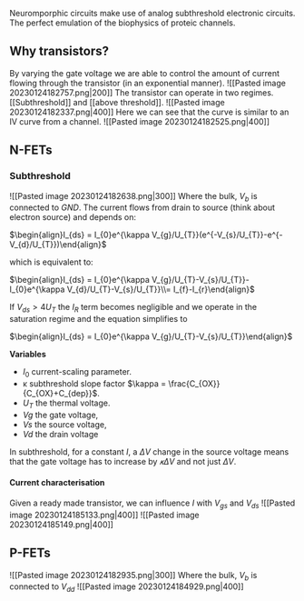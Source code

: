 Neuromporphic circuits make use of analog subthreshold electronic circuits. The perfect emulation of the biophysics of proteic channels.

## Why transistors?
By varying the gate voltage we are able to control the amount of current flowing through the transistor (in an exponential manner).
![[Pasted image 20230124182757.png|200]]
The transistor can operate in two regimes. [[Subthreshold]] and [[above threshold]]. 
![[Pasted image 20230124182337.png|400]]
Here we can see that the curve is similar to an IV curve from a channel.
	![[Pasted image 20230124182525.png|400]]

## N-FETs

### Subthreshold
![[Pasted image 20230124182638.png|300]]
Where the bulk, $V_{b}$ is connected to $GND$. The current flows from drain to source (think about electron source) and depends on:

$\begin{align}I_{ds} = I_{0}e^{\kappa V_{g}/U_{T}}(e^{-V_{s}/U_{T}}-e^{-V_{d}/U_{T}})\end{align}$

which is equivalent to:

$\begin{align}I_{ds} = I_{0}e^{\kappa V_{g}/U_{T}-V_{s}/U_{T}}-I_{0}e^{\kappa V_{d}/U_{T}-V_{s}/U_{T}}\\= I_{f}-I_{r}\end{align}$

If $V_{ds} > 4 U_{T}$ the $I_{R}$ term becomes negligible and we operate in the saturation regime and the equation simplifies to

$\begin{align}I_{ds} = I_{0}e^{\kappa V_{g}/U_{T}-V_{s}/U_{T}}\end{align}$

**Variables**
- $I_{0}$ current-scaling parameter. 
- κ subthreshold slope factor $\kappa = \frac{C_{OX}}{C_{OX}+C_{dep}}$. 
- $U_{T}$ the thermal voltage. 
- $Vg$ the gate voltage, 
- $Vs$ the source voltage, 
- $Vd$ the drain voltage

In subthreshold, for a constant $I$, a $ΔV$ change in the source voltage means that the gate voltage has to increase by $𝜅ΔV$ and not just $ΔV$.

#### Current characterisation
Given a ready made transistor, we can influence $I$ with $V_{gs}$ and $V_{ds}$ 
![[Pasted image 20230124185133.png|400]]
![[Pasted image 20230124185149.png|400]]
## P-FETs
![[Pasted image 20230124182935.png|300]]
Where the bulk,  $V_{b}$ is connected to $V_{dd}$ 
![[Pasted image 20230124184929.png|400]]